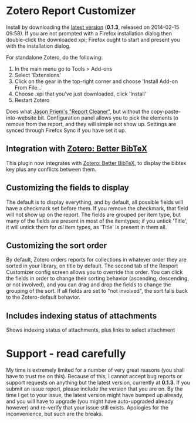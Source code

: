 # Zotero Report Customizer

Install by downloading the [latest
version](https://raw.github.com/friflaj/zotero-report-customizer/master/zotero-report-customizer-0.1.3.xpi) (**0.1.3**, released
on 2014-02-15 09:58). If you are not prompted with a Firefox installation dialog then double-click the downloaded xpi;
Firefox ought to start and present you with the installation dialog.

For standalone Zotero, do the following:

1. In the main menu go to Tools > Add-ons
2. Select 'Extensions'
3. Click on the gear in the top-right corner and choose 'Install Add-on From File...'
4. Choose .xpi that you've just downloaded, click 'Install'
5. Restart Zotero

Does what [Jason Priem's "Report Cleaner"](http://jasonpriem.org/projects/report_cleaner.php), but
without the copy-paste-into-website bit. Configuration panel allows you to pick the elements to remove
from the report, and they will simple not show up. Settings are synced through Firefox Sync if you
have set it up.

## Integration with [Zotero: Better BibTeX](https://github.com/friflaj/zotero-better-bibtex)

This plugin now integrates with [Zotero: Better BibTeX](https://github.com/friflaj/zotero-better-bibtex), to display the
bibtex key plus any conflicts between them.

## Customizing the fields to display

The default is to display everything, and by default, all possible fields will have a checkmark set before them. If you remove the checkmark,
that field will not show up on the report. The fields are grouped per item type, but many of the fields are present in most of the itemtypes; if you
untick 'Title', it will untick them for *all* item types, as 'Title' is present in them all.

## Customizing the sort order

By default, Zotero orders reports for collections in whatever order they are sorted in your library, on title by default. The second tab of the
Resport Customizer config screen allows you to override this order. You can click the fields in order to change their sorting behavior
(ascending, descending, or not involved), and you can drag and drop the fields to change the grouping of the sort. If all fields are set to "not involved",
the sort falls back to the Zotero-default behavior.

## Includes indexing status of attachments

Shows indexing status of attachments, plus links to select attachment

# Support - read carefully

My time is extremely limited for a number of very great reasons (you shall have to trust me on this). Because of this, I
cannot accept bug reports
or support requests on anything but the latest version, currently at **0.1.3**. If you submit an issue report,
please include the version that you are on. By the time I get to your issue, the latest version might have bumped up
already, and you
will have to upgrade (you might have auto-upgraded already however) and re-verify that your issue still exists.
Apologies for the inconvenience, but such
are the breaks.
